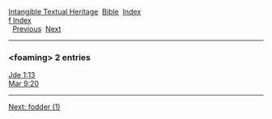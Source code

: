 [Intangible Textual Heritage](../../index)  [Bible](../index) 
[Index](index)   
[f Index](_f_)  
  [Previous](c04352)  [Next](c04354) 

------------------------------------------------------------------------

### &lt;foaming&gt; 2 entries

[Jde 1:13](../kjv/jde001.htm#013)  
[Mar 9:20](../kjv/mar009.htm#020)  

------------------------------------------------------------------------

[Next: fodder (1)](c04354)
